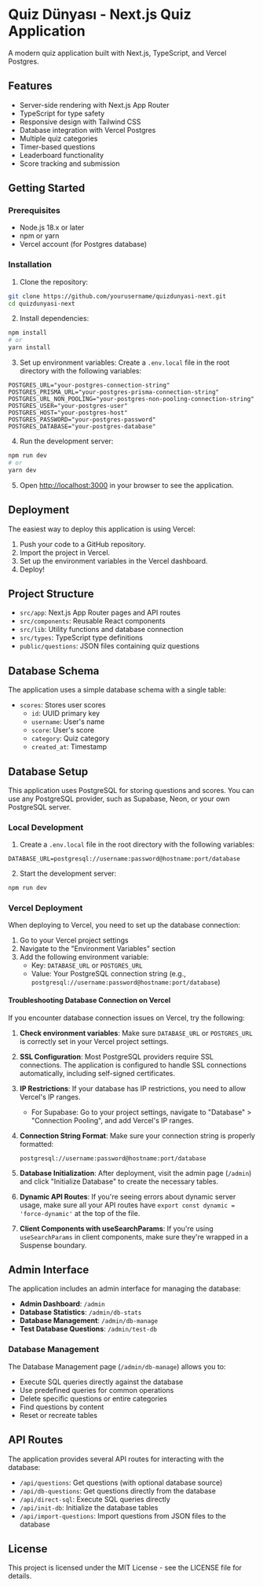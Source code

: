 # Quiz Dünyası - Next.js Quiz Application

A modern quiz application built with Next.js, TypeScript, and Vercel Postgres.

## Features

- Server-side rendering with Next.js App Router
- TypeScript for type safety
- Responsive design with Tailwind CSS
- Database integration with Vercel Postgres
- Multiple quiz categories
- Timer-based questions
- Leaderboard functionality
- Score tracking and submission

## Getting Started

### Prerequisites

- Node.js 18.x or later
- npm or yarn
- Vercel account (for Postgres database)

### Installation

1. Clone the repository:
```bash
git clone https://github.com/yourusername/quizdunyasi-next.git
cd quizdunyasi-next
```

2. Install dependencies:
```bash
npm install
# or
yarn install
```

3. Set up environment variables:
Create a `.env.local` file in the root directory with the following variables:
```
POSTGRES_URL="your-postgres-connection-string"
POSTGRES_PRISMA_URL="your-postgres-prisma-connection-string"
POSTGRES_URL_NON_POOLING="your-postgres-non-pooling-connection-string"
POSTGRES_USER="your-postgres-user"
POSTGRES_HOST="your-postgres-host"
POSTGRES_PASSWORD="your-postgres-password"
POSTGRES_DATABASE="your-postgres-database"
```

4. Run the development server:
```bash
npm run dev
# or
yarn dev
```

5. Open [http://localhost:3000](http://localhost:3000) in your browser to see the application.

## Deployment

The easiest way to deploy this application is using Vercel:

1. Push your code to a GitHub repository.
2. Import the project in Vercel.
3. Set up the environment variables in the Vercel dashboard.
4. Deploy!

## Project Structure

- `src/app`: Next.js App Router pages and API routes
- `src/components`: Reusable React components
- `src/lib`: Utility functions and database connection
- `src/types`: TypeScript type definitions
- `public/questions`: JSON files containing quiz questions

## Database Schema

The application uses a simple database schema with a single table:

- `scores`: Stores user scores
  - `id`: UUID primary key
  - `username`: User's name
  - `score`: User's score
  - `category`: Quiz category
  - `created_at`: Timestamp

## Database Setup

This application uses PostgreSQL for storing questions and scores. You can use any PostgreSQL provider, such as Supabase, Neon, or your own PostgreSQL server.

### Local Development

1. Create a `.env.local` file in the root directory with the following variables:

```
DATABASE_URL=postgresql://username:password@hostname:port/database
```

2. Start the development server:

```bash
npm run dev
```

### Vercel Deployment

When deploying to Vercel, you need to set up the database connection:

1. Go to your Vercel project settings
2. Navigate to the "Environment Variables" section
3. Add the following environment variable:
   - Key: `DATABASE_URL` or `POSTGRES_URL`
   - Value: Your PostgreSQL connection string (e.g., `postgresql://username:password@hostname:port/database`)

#### Troubleshooting Database Connection on Vercel

If you encounter database connection issues on Vercel, try the following:

1. **Check environment variables**: Make sure `DATABASE_URL` or `POSTGRES_URL` is correctly set in your Vercel project settings.

2. **SSL Configuration**: Most PostgreSQL providers require SSL connections. The application is configured to handle SSL connections automatically, including self-signed certificates.

3. **IP Restrictions**: If your database has IP restrictions, you need to allow Vercel's IP ranges.
   - For Supabase: Go to your project settings, navigate to "Database" > "Connection Pooling", and add Vercel's IP ranges.

4. **Connection String Format**: Make sure your connection string is properly formatted:
   ```
   postgresql://username:password@hostname:port/database
   ```

5. **Database Initialization**: After deployment, visit the admin page (`/admin`) and click "Initialize Database" to create the necessary tables.

6. **Dynamic API Routes**: If you're seeing errors about dynamic server usage, make sure all your API routes have `export const dynamic = 'force-dynamic'` at the top of the file.

7. **Client Components with useSearchParams**: If you're using `useSearchParams` in client components, make sure they're wrapped in a Suspense boundary.

## Admin Interface

The application includes an admin interface for managing the database:

- **Admin Dashboard**: `/admin`
- **Database Statistics**: `/admin/db-stats`
- **Database Management**: `/admin/db-manage`
- **Test Database Questions**: `/admin/test-db`

### Database Management

The Database Management page (`/admin/db-manage`) allows you to:

- Execute SQL queries directly against the database
- Use predefined queries for common operations
- Delete specific questions or entire categories
- Find questions by content
- Reset or recreate tables

## API Routes

The application provides several API routes for interacting with the database:

- `/api/questions`: Get questions (with optional database source)
- `/api/db-questions`: Get questions directly from the database
- `/api/direct-sql`: Execute SQL queries directly
- `/api/init-db`: Initialize the database tables
- `/api/import-questions`: Import questions from JSON files to the database

## License

This project is licensed under the MIT License - see the LICENSE file for details.
